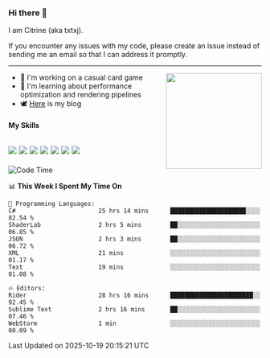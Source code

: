 ### Hi there 👋

I am Citrine (aka txtxj).

If you encounter any issues with my code, please create an issue instead of sending me an email so that I can address it promptly.

---

<img align="right" height="190" src="http://github-profile-summary-cards.vercel.app/api/cards/stats?username=txtxj&theme=vue">

- 🌱 I'm working on a casual card game
- 📖 I'm learning about performance optimization and rendering pipelines
- 🕊️ [Here](https://txtxj.top) is my blog

#### My Skills

![](https://img.shields.io/badge/Unity-000000?logo=unity&logoColor=fff)
![](https://img.shields.io/badge/C%23-239120?logo=csharp&logoColor=fff)
![](https://img.shields.io/badge/Python-3e74a2?logo=python&logoColor=fff)
![](https://img.shields.io/badge/C++-65318e?logo=cplusplus&logoColor=fff)
![](https://img.shields.io/badge/Vue-4FC08D?logo=vuedotjs&logoColor=fff)
![](https://img.shields.io/badge/Blender-f5792a?logo=blender&logoColor=fff)
![](https://img.shields.io/badge/MS%20SQL-cc2927?logo=microsoftsqlserver&logoColor=fff)
---

<!--START_SECTION:waka-->
![Code Time](http://img.shields.io/badge/Code%20Time-3%2C493%20hrs%2039%20mins-blue)

📊 **This Week I Spent My Time On** 

```text
💬 Programming Languages: 
C#                       25 hrs 14 mins      █████████████████████░░░░   82.54 % 
ShaderLab                2 hrs 5 mins        ██░░░░░░░░░░░░░░░░░░░░░░░   06.85 % 
JSON                     2 hrs 3 mins        ██░░░░░░░░░░░░░░░░░░░░░░░   06.72 % 
XML                      21 mins             ░░░░░░░░░░░░░░░░░░░░░░░░░   01.17 % 
Text                     19 mins             ░░░░░░░░░░░░░░░░░░░░░░░░░   01.08 % 

🔥 Editors: 
Rider                    28 hrs 16 mins      ███████████████████████░░   92.45 % 
Sublime Text             2 hrs 16 mins       ██░░░░░░░░░░░░░░░░░░░░░░░   07.46 % 
WebStorm                 1 min               ░░░░░░░░░░░░░░░░░░░░░░░░░   00.09 % 
```


 Last Updated on 2025-10-19 20:15:21 UTC
<!--END_SECTION:waka-->
